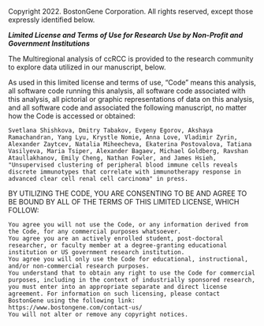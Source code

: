 Copyright 2022. BostonGene Corporation. All rights reserved, except those expressly identified below.

***Limited License and Terms of Use for Research Use by Non-Profit and Government Institutions***

The Multiregional analysis of ccRCC is provided to the research community to explore data utilized in our manuscript, below.

As used in this limited license and terms of use, “Code” means this analysis, all software code running this analysis, all software code associated with this analysis, all pictorial or graphic representations of data on this analysis, and all software code and associated the following manuscript, no matter how the Code is accessed or obtained:

    Svetlana Shishkova, Dmitry Tabakov, Evgeny Egorov, Akshaya Ramachandran, Yang Lyu, Krystle Nomie, Anna Love, Vladimir Zyrin, Alexander Zaytcev, Natalia Miheecheva, Ekaterina Postovalova, Tatiana Vasilyeva, Maria Tsiper, Alexander Bagaev, Michael Goldberg, Ravshan Ataullakhanov, Emily Cheng, Nathan Fowler, and James Hsieh, "Unsupervised clustering of peripheral blood immune cells reveals discrete immunotypes that correlate with immunotherapy response in advanced clear cell renal cell carcinoma" in press.

BY UTILIZING THE CODE, YOU ARE CONSENTING TO BE AND AGREE TO BE BOUND BY ALL OF THE TERMS OF THIS LIMITED LICENSE, WHICH FOLLOW:

    You agree you will not use the Code, or any information derived from the Code, for any commercial purposes whatsoever.
    You agree you are an actively enrolled student, post-doctoral researcher, or faculty member at a degree-granting educational institution or US government research institution.
    You agree you will only use the Code for educational, instructional, and/or non-commercial research purposes.
    You understand that to obtain any right to use the Code for commercial purposes, including in the context of industrially sponsored research, you must enter into an appropriate separate and direct license agreement. For information on such licensing, please contact BostonGene using the following link: https://www.bostongene.com/contact-us/
    You will not alter or remove any copyright notices.

